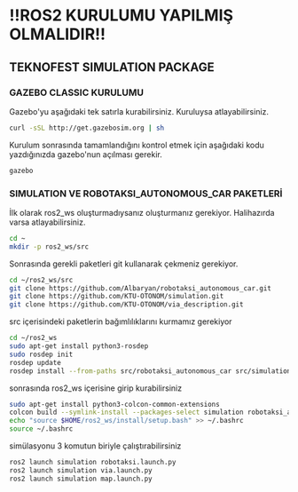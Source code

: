 
# !!ROS2 KURULUMU YAPILMIŞ OLMALIDIR!!

## TEKNOFEST SIMULATION PACKAGE

### GAZEBO CLASSIC KURULUMU

Gazebo'yu aşağıdaki tek satırla kurabilirsiniz. Kuruluysa atlayabilirsiniz.

```bash
curl -sSL http://get.gazebosim.org | sh
```

Kurulum sonrasında tamamlandığını kontrol etmek için aşağıdaki kodu yazdığınızda gazebo'nun açılması gerekir.

```bash
gazebo
```

### SIMULATION VE ROBOTAKSI_AUTONOMOUS_CAR PAKETLERİ

İlk olarak ros2_ws oluşturmadıysanız oluşturmanız gerekiyor. Halihazırda varsa atlayabilirsiniz.

```bash
cd ~
mkdir -p ros2_ws/src
```

Sonrasında gerekli paketleri git kullanarak çekmeniz gerekiyor.

```bash
cd ~/ros2_ws/src
git clone https://github.com/Albaryan/robotaksi_autonomous_car.git
git clone https://github.com/KTU-OTONOM/simulation.git
git clone https://github.com/KTU-OTONOM/via_description.git
```

src içerisindeki paketlerin bağımlılıklarını kurmamız gerekiyor
```bash
cd ~/ros2_ws
sudo apt-get install python3-rosdep
sudo rosdep init
rosdep update
rosdep install --from-paths src/robotaksi_autonomous_car src/simulation src/via_description -y --ignore-src
```

sonrasında ros2_ws içerisine girip kurabilirsiniz

```bash
sudo apt-get install python3-colcon-common-extensions
colcon build --symlink-install --packages-select simulation robotaksi_autonomous_car via_description
echo "source $HOME/ros2_ws/install/setup.bash" >> ~/.bashrc
source ~/.bashrc
```

simülasyonu 3 komutun biriyle çalıştırabilirsiniz
```bash
ros2 launch simulation robotaksi.launch.py
ros2 launch simulation via.launch.py
ros2 launch simulation map.launch.py
```
